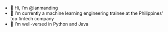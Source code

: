 - 👋 Hi, I’m @ianmanding
- 👀 I’m currently a machine learning engineering trainee at the Philippines' top fintech company
- 🌱 I’m well-versed in Python and Java

<!---
ianmanding/ianmanding is a ✨ special ✨ repository because its `README.md` (this file) appears on your GitHub profile.
You can click the Preview link to take a look at your changes.
--->
